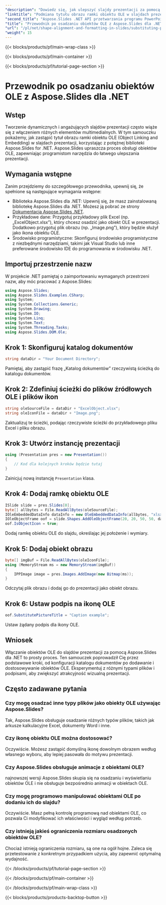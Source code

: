 ```yaml
---
"description": "Dowiedz się, jak ulepszyć slajdy prezentacji za pomocą dynamicznych obiektów OLE przy użyciu Aspose.Slides dla .NET. Postępuj zgodnie z naszym przewodnikiem krok po kroku, aby zapewnić bezproblemową integrację."
"linktitle": "Podmiana tytułu obrazu ramki obiektu OLE w slajdach prezentacji"
"second_title": "Aspose.Slides .NET API przetwarzania programu PowerPoint"
"title": "Przewodnik po osadzaniu obiektów OLE z Aspose.Slides dla .NET"
"url": "/pl/net/shape-alignment-and-formatting-in-slides/substituting-picture-title-ole-object-frame/"
"weight": 15
---
```


{{< blocks/products/pf/main-wrap-class >}}

{{< blocks/products/pf/main-container >}}

{{< blocks/products/pf/tutorial-page-section >}}

# Przewodnik po osadzaniu obiektów OLE z Aspose.Slides dla .NET

## Wstęp
Tworzenie dynamicznych i angażujących slajdów prezentacji często wiąże się z włączeniem różnych elementów multimedialnych. W tym samouczku pokażemy, jak zastąpić tytuł obrazu ramki obiektu OLE (Object Linking and Embedding) w slajdach prezentacji, korzystając z potężnej biblioteki Aspose.Slides for .NET. Aspose.Slides upraszcza proces obsługi obiektów OLE, zapewniając programistom narzędzia do łatwego ulepszania prezentacji.
## Wymagania wstępne
Zanim przejdziemy do szczegółowego przewodnika, upewnij się, że spełnione są następujące wymagania wstępne:
- Biblioteka Aspose.Slides dla .NET: Upewnij się, że masz zainstalowaną bibliotekę Aspose.Slides dla .NET. Możesz ją pobrać ze strony [Dokumentacja Aspose.Slides .NET](https://reference.aspose.com/slides/net/).
- Przykładowe dane: Przygotuj przykładowy plik Excel (np. „ExcelObject.xlsx”), który chcesz osadzić jako obiekt OLE w prezentacji. Dodatkowo przygotuj plik obrazu (np. „Image.png”), który będzie służył jako ikona obiektu OLE.
- Środowisko programistyczne: Skonfiguruj środowisko programistyczne z niezbędnymi narzędziami, takimi jak Visual Studio lub inne preferowane środowisko IDE do programowania w środowisku .NET.
## Importuj przestrzenie nazw
W projekcie .NET pamiętaj o zaimportowaniu wymaganych przestrzeni nazw, aby móc pracować z Aspose.Slides:
```csharp
using Aspose.Slides;
using Aspose.Slides.Examples.CSharp;
using System;
using System.Collections.Generic;
using System.Drawing;
using System.IO;
using System.Linq;
using System.Text;
using System.Threading.Tasks;
using Aspose.Slides.DOM.Ole;
```
## Krok 1: Skonfiguruj katalog dokumentów
```csharp
string dataDir = "Your Document Directory";
```
Pamiętaj, aby zastąpić frazę „Katalog dokumentów” rzeczywistą ścieżką do katalogu dokumentów.
## Krok 2: Zdefiniuj ścieżki do plików źródłowych OLE i plików ikon
```csharp
string oleSourceFile = dataDir + "ExcelObject.xlsx";
string oleIconFile = dataDir + "Image.png";
```
Zaktualizuj te ścieżki, podając rzeczywiste ścieżki do przykładowego pliku Excel i pliku obrazu.
## Krok 3: Utwórz instancję prezentacji
```csharp
using (Presentation pres = new Presentation())
{
    // Kod dla kolejnych kroków będzie tutaj
}
```
Zainicjuj nową instancję `Presentation` klasa.
## Krok 4: Dodaj ramkę obiektu OLE
```csharp
ISlide slide = pres.Slides[0];
byte[] allbytes = File.ReadAllBytes(oleSourceFile);
IOleEmbeddedDataInfo dataInfo = new OleEmbeddedDataInfo(allbytes, "xlsx");
IOleObjectFrame oof = slide.Shapes.AddOleObjectFrame(20, 20, 50, 50, dataInfo);
oof.IsObjectIcon = true;
```
Dodaj ramkę obiektu OLE do slajdu, określając jej położenie i wymiary.
## Krok 5: Dodaj obiekt obrazu
```csharp
byte[] imgBuf = File.ReadAllBytes(oleIconFile);
using (MemoryStream ms = new MemoryStream(imgBuf))
{
    IPPImage image = pres.Images.AddImage(new Bitmap(ms));
}
```
Odczytaj plik obrazu i dodaj go do prezentacji jako obiekt obrazu.
## Krok 6: Ustaw podpis na ikonę OLE
```csharp
oof.SubstitutePictureTitle = "Caption example";
```
Ustaw żądany podpis dla ikony OLE.
## Wniosek
Włączanie obiektów OLE do slajdów prezentacji za pomocą Aspose.Slides dla .NET to prosty proces. Ten samouczek poprowadził Cię przez podstawowe kroki, od konfiguracji katalogu dokumentów po dodawanie i dostosowywanie obiektów OLE. Eksperymentuj z różnymi typami plików i podpisami, aby zwiększyć atrakcyjność wizualną prezentacji.
## Często zadawane pytania
### Czy mogę osadzać inne typy plików jako obiekty OLE używając Aspose.Slides?
Tak, Aspose.Slides obsługuje osadzanie różnych typów plików, takich jak arkusze kalkulacyjne Excel, dokumenty Word i inne.
### Czy ikonę obiektu OLE można dostosować?
Oczywiście. Możesz zastąpić domyślną ikonę dowolnym obrazem według własnego wyboru, aby lepiej pasowała do motywu prezentacji.
### Czy Aspose.Slides obsługuje animacje z obiektami OLE?
najnowszej wersji Aspose.Slides skupia się na osadzaniu i wyświetlaniu obiektów OLE i nie obsługuje bezpośrednio animacji w obiektach OLE.
### Czy mogę programowo manipulować obiektami OLE po dodaniu ich do slajdu?
Oczywiście. Masz pełną kontrolę programową nad obiektami OLE, co pozwala Ci modyfikować ich właściwości i wygląd według potrzeb.
### Czy istnieją jakieś ograniczenia rozmiaru osadzonych obiektów OLE?
Chociaż istnieją ograniczenia rozmiaru, są one na ogół hojne. Zaleca się przetestowanie z konkretnym przypadkiem użycia, aby zapewnić optymalną wydajność.

{{< /blocks/products/pf/tutorial-page-section >}}

{{< /blocks/products/pf/main-container >}}

{{< /blocks/products/pf/main-wrap-class >}}

{{< blocks/products/products-backtop-button >}}